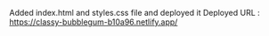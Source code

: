 Added index.html and styles.css file and deployed it 
Deployed URL : https://classy-bubblegum-b10a96.netlify.app/
